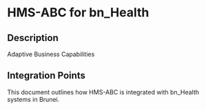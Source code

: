 # HMS-ABC for bn_Health

## Description

Adaptive Business Capabilities

## Integration Points

This document outlines how HMS-ABC is integrated with bn_Health systems in Brunei.
